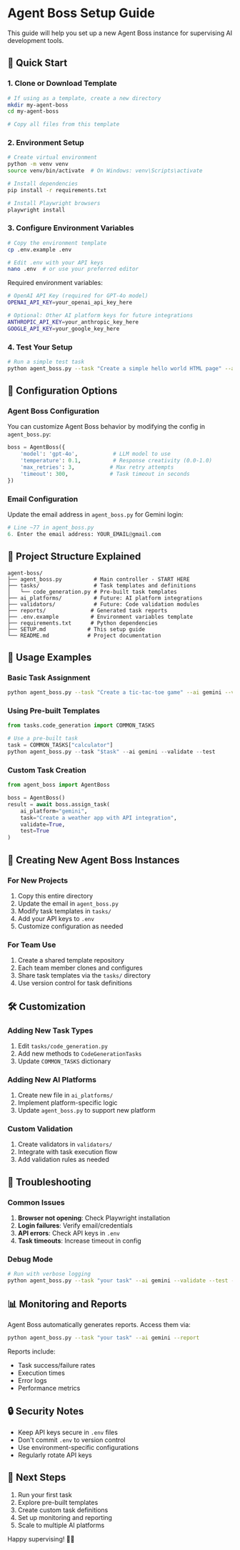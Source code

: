 # Agent Boss Setup Guide

This guide will help you set up a new Agent Boss instance for supervising AI development tools.

## 🚀 Quick Start

### 1. Clone or Download Template
```bash
# If using as a template, create a new directory
mkdir my-agent-boss
cd my-agent-boss

# Copy all files from this template
```

### 2. Environment Setup
```bash
# Create virtual environment
python -m venv venv
source venv/bin/activate  # On Windows: venv\Scripts\activate

# Install dependencies
pip install -r requirements.txt

# Install Playwright browsers
playwright install
```

### 3. Configure Environment Variables
```bash
# Copy the environment template
cp .env.example .env

# Edit .env with your API keys
nano .env  # or use your preferred editor
```

Required environment variables:
```bash
# OpenAI API Key (required for GPT-4o model)
OPENAI_API_KEY=your_openai_api_key_here

# Optional: Other AI platform keys for future integrations
ANTHROPIC_API_KEY=your_anthropic_key_here
GOOGLE_API_KEY=your_google_key_here
```

### 4. Test Your Setup
```bash
# Run a simple test task
python agent_boss.py --task "Create a simple hello world HTML page" --ai gemini --validate --test
```

## 🔧 Configuration Options

### Agent Boss Configuration
You can customize Agent Boss behavior by modifying the config in `agent_boss.py`:

```python
boss = AgentBoss({
    'model': 'gpt-4o',           # LLM model to use
    'temperature': 0.1,          # Response creativity (0.0-1.0)
    'max_retries': 3,           # Max retry attempts
    'timeout': 300,             # Task timeout in seconds
})
```

### Email Configuration
Update the email address in `agent_boss.py` for Gemini login:
```python
# Line ~77 in agent_boss.py
6. Enter the email address: YOUR_EMAIL@gmail.com
```

## 📁 Project Structure Explained

```
agent-boss/
├── agent_boss.py          # Main controller - START HERE
├── tasks/                 # Task templates and definitions
│   └── code_generation.py # Pre-built task templates
├── ai_platforms/          # Future: AI platform integrations
├── validators/            # Future: Code validation modules
├── reports/              # Generated task reports
├── .env.example          # Environment variables template
├── requirements.txt      # Python dependencies
├── SETUP.md             # This setup guide
└── README.md            # Project documentation
```

## 🎯 Usage Examples

### Basic Task Assignment
```bash
python agent_boss.py --task "Create a tic-tac-toe game" --ai gemini --validate --test
```

### Using Pre-built Templates
```python
from tasks.code_generation import COMMON_TASKS

# Use a pre-built task
task = COMMON_TASKS["calculator"]
python agent_boss.py --task "$task" --ai gemini --validate --test
```

### Custom Task Creation
```python
from agent_boss import AgentBoss

boss = AgentBoss()
result = await boss.assign_task(
    ai_platform="gemini",
    task="Create a weather app with API integration",
    validate=True,
    test=True
)
```

## 🔄 Creating New Agent Boss Instances

### For New Projects
1. Copy this entire directory
2. Update the email in `agent_boss.py`
3. Modify task templates in `tasks/`
4. Add your API keys to `.env`
5. Customize configuration as needed

### For Team Use
1. Create a shared template repository
2. Each team member clones and configures
3. Share task templates via the `tasks/` directory
4. Use version control for task definitions

## 🛠️ Customization

### Adding New Task Types
1. Edit `tasks/code_generation.py`
2. Add new methods to `CodeGenerationTasks`
3. Update `COMMON_TASKS` dictionary

### Adding New AI Platforms
1. Create new file in `ai_platforms/`
2. Implement platform-specific logic
3. Update `agent_boss.py` to support new platform

### Custom Validation
1. Create validators in `validators/`
2. Integrate with task execution flow
3. Add validation rules as needed

## 🐛 Troubleshooting

### Common Issues
1. **Browser not opening**: Check Playwright installation
2. **Login failures**: Verify email/credentials
3. **API errors**: Check API keys in `.env`
4. **Task timeouts**: Increase timeout in config

### Debug Mode
```bash
# Run with verbose logging
python agent_boss.py --task "your task" --ai gemini --validate --test --debug
```

## 📊 Monitoring and Reports

Agent Boss automatically generates reports. Access them via:
```bash
python agent_boss.py --task "your task" --ai gemini --report
```

Reports include:
- Task success/failure rates
- Execution times
- Error logs
- Performance metrics

## 🔒 Security Notes

- Keep API keys secure in `.env` files
- Don't commit `.env` to version control
- Use environment-specific configurations
- Regularly rotate API keys

## 🚀 Next Steps

1. Run your first task
2. Explore pre-built templates
3. Create custom task definitions
4. Set up monitoring and reporting
5. Scale to multiple AI platforms

Happy supervising! 🤖👔 